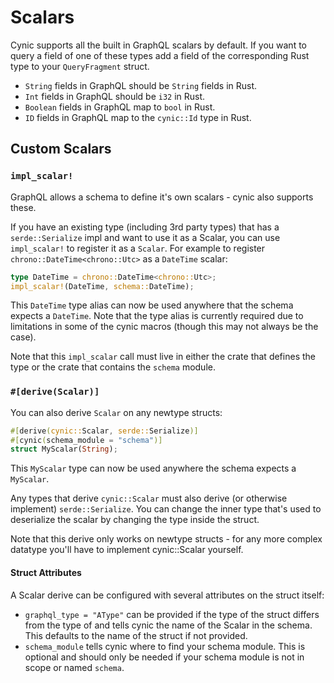 # Scalars

Cynic supports all the built in GraphQL scalars by default. If you want to
query a field of one of these types add a field of the corresponding Rust type
to your `QueryFragment` struct.

- `String` fields in GraphQL should be `String` fields in Rust.
- `Int` fields in GraphQL should be `i32` in Rust.
- `Boolean` fields in GraphQL map to `bool` in Rust.
- `ID` fields in GraphQL map to the `cynic::Id` type in Rust.

## Custom Scalars

### `impl_scalar!`

GraphQL allows a schema to define it's own scalars - cynic also supports these.

If you have an existing type (including 3rd party types) that has a
`serde::Serialize` impl and want to use it as a Scalar, you can use
`impl_scalar!` to register it as a `Scalar`. For example to register
`chrono::DateTime<chrono::Utc>` as a `DateTime` scalar:

```rust
type DateTime = chrono::DateTime<chrono::Utc>;
impl_scalar!(DateTime, schema::DateTime);
```

This `DateTime` type alias can now be used anywhere that the schema expects a
`DateTime`. Note that the type alias is currently required due to limitations
in some of the cynic macros (though this may not always be the case).

Note that this `impl_scalar` call must live in either the crate that defines
the type or the crate that contains the `schema` module.

### `#[derive(Scalar)]`

You can also derive `Scalar` on any newtype structs:

```rust
#[derive(cynic::Scalar, serde::Serialize)]
#[cynic(schema_module = "schema")]
struct MyScalar(String);
```

This `MyScalar` type can now be used anywhere the schema expects a `MyScalar`.

Any types that derive `cynic::Scalar` must also derive (or otherwise implement)
`serde::Serialize`. You can change the inner type that's used to deserialize
the scalar by changing the type inside the struct.

Note that this derive only works on newtype structs - for any more complex
datatype you'll have to implement cynic::Scalar yourself.

#### Struct Attributes

A Scalar derive can be configured with several attributes on the struct itself:

- `graphql_type = "AType"` can be provided if the type of the struct differs
  from the type of and tells cynic the name of the Scalar in the schema. This
  defaults to the name of the struct if not provided.
- `schema_module` tells cynic where to find your schema module.  This is
  optional and should only be needed if your schema module is not in scope or
  named `schema`.

